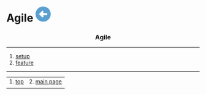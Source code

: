 # Agile [![back](/assets/back.svg)](../README.md) 

<h3 align="center">Agile</h3>

- - -

1. [setup](./setup/README.md)
2. [feature](./feature/README.md)

- - -

|     |     |
| --- | --- |
| 1. [top](#Agile) | 2. [main page](/README.md) |
|     |     |
